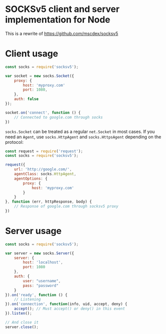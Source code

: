 # SOCKSv5 client and server implementation for Node

This is a rewrite of https://github.com/mscdex/socksv5

# Client usage
```js
const socks = require('socksv5');

var socket = new socks.Socket({
    proxy: {
        host: 'myproxy.com'
        port: 1080,
    },
    auth: false
});

socket.on('connect', function () {
    // Connected to google.com through socks
})

```

`socks.Socket` can be treated as a regular `net.Socket` in most cases. If you
need an `Agent`, use `socks.HttpAgent` and `socks.HttpsAgent` depending on
the protocol:

```js
const request = require('request');
const socks = require('socksv5');

request({
    url: 'http://google.com/',
    agentClass: socks.HttpAgent,
    agentOptions: {
        proxy: {
            host: 'myproxy.com'
        }
    }
}, function (err, httpResponse, body) {
    // Response of google.com through socksv5 proxy
})
```

# Server usage
```js
const socks = require('socksv5');

var server = new socks.Server({
    server: {
        host: 'localhost',
        port: 1080
    },
    auth: {
        user: "username",
        pass: "password"
    }
}).on('ready', function () {
    // Listening
}).on('connection', function(info, uid, accept, deny) {
    accept(); // Must accept() or deny() in this event
}).listen();

// And close it
server.close();
```
